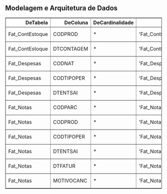 
## Modelagem e Arquitetura de Dados
<div class="table-responsive">
<table border="1" class="dataframe styled-table">
  <thead>
    <tr style="text-align: right;">
      <th>DeTabela</th>
      <th>DeColuna</th>
      <th>DeCardinalidade</th>
      <th>De</th>
      <th>ParaTabela</th>
      <th>ParaColuna</th>
      <th>ParaCardinalidade</th>
      <th>Para</th>
      <th>EstaAtivo</th>
      <th>Sentido</th>
      <th>DePara</th>
    </tr>
  </thead>
  <tbody>
    <tr>
      <td>Fat_ContEstoque</td>
      <td>CODPROD</td>
      <td>*</td>
      <td>'Fat_ContEstoque'[CODPROD]</td>
      <td>Dim_Produto</td>
      <td>CODPROD</td>
      <td>1</td>
      <td>'Dim_Produto'[CODPROD]</td>
      <td>True</td>
      <td>Único</td>
      <td>'Fat_ContEstoque'[CODPROD] * &lt;- 1 'Dim_Produto'[CODPROD]</td>
    </tr>
    <tr>
      <td>Fat_ContEstoque</td>
      <td>DTCONTAGEM</td>
      <td>*</td>
      <td>'Fat_ContEstoque'[DTCONTAGEM]</td>
      <td>Dim_Calendario</td>
      <td>Data</td>
      <td>1</td>
      <td>'Dim_Calendario'[Data]</td>
      <td>True</td>
      <td>Único</td>
      <td>'Fat_ContEstoque'[DTCONTAGEM] * &lt;- 1 'Dim_Calendario'[Data]</td>
    </tr>
    <tr>
      <td>Fat_Despesas</td>
      <td>CODNAT</td>
      <td>*</td>
      <td>'Fat_Despesas'[CODNAT]</td>
      <td>Dim_Natureza</td>
      <td>CODNAT</td>
      <td>1</td>
      <td>'Dim_Natureza'[CODNAT]</td>
      <td>True</td>
      <td>Único</td>
      <td>'Fat_Despesas'[CODNAT] * &lt;- 1 'Dim_Natureza'[CODNAT]</td>
    </tr>
    <tr>
      <td>Fat_Despesas</td>
      <td>CODTIPOPER</td>
      <td>*</td>
      <td>'Fat_Despesas'[CODTIPOPER]</td>
      <td>Dim_Top</td>
      <td>CODTIPOPER</td>
      <td>1</td>
      <td>'Dim_Top'[CODTIPOPER]</td>
      <td>True</td>
      <td>Único</td>
      <td>'Fat_Despesas'[CODTIPOPER] * &lt;- 1 'Dim_Top'[CODTIPOPER]</td>
    </tr>
    <tr>
      <td>Fat_Despesas</td>
      <td>DTENTSAI</td>
      <td>*</td>
      <td>'Fat_Despesas'[DTENTSAI]</td>
      <td>Dim_Calendario</td>
      <td>Data</td>
      <td>1</td>
      <td>'Dim_Calendario'[Data]</td>
      <td>True</td>
      <td>Único</td>
      <td>'Fat_Despesas'[DTENTSAI] * &lt;- 1 'Dim_Calendario'[Data]</td>
    </tr>
    <tr>
      <td>Fat_Notas</td>
      <td>CODPARC</td>
      <td>*</td>
      <td>'Fat_Notas'[CODPARC]</td>
      <td>Dim_Parceiro</td>
      <td>CODPARC</td>
      <td>1</td>
      <td>'Dim_Parceiro'[CODPARC]</td>
      <td>True</td>
      <td>Único</td>
      <td>'Fat_Notas'[CODPARC] * &lt;- 1 'Dim_Parceiro'[CODPARC]</td>
    </tr>
    <tr>
      <td>Fat_Notas</td>
      <td>CODPROD</td>
      <td>*</td>
      <td>'Fat_Notas'[CODPROD]</td>
      <td>Dim_Produto</td>
      <td>CODPROD</td>
      <td>1</td>
      <td>'Dim_Produto'[CODPROD]</td>
      <td>True</td>
      <td>Único</td>
      <td>'Fat_Notas'[CODPROD] * &lt;- 1 'Dim_Produto'[CODPROD]</td>
    </tr>
    <tr>
      <td>Fat_Notas</td>
      <td>CODTIPOPER</td>
      <td>*</td>
      <td>'Fat_Notas'[CODTIPOPER]</td>
      <td>Dim_Top</td>
      <td>CODTIPOPER</td>
      <td>1</td>
      <td>'Dim_Top'[CODTIPOPER]</td>
      <td>True</td>
      <td>Único</td>
      <td>'Fat_Notas'[CODTIPOPER] * &lt;- 1 'Dim_Top'[CODTIPOPER]</td>
    </tr>
    <tr>
      <td>Fat_Notas</td>
      <td>DTENTSAI</td>
      <td>*</td>
      <td>'Fat_Notas'[DTENTSAI]</td>
      <td>Dim_Calendario</td>
      <td>Data</td>
      <td>1</td>
      <td>'Dim_Calendario'[Data]</td>
      <td>True</td>
      <td>Único</td>
      <td>'Fat_Notas'[DTENTSAI] * &lt;- 1 'Dim_Calendario'[Data]</td>
    </tr>
    <tr>
      <td>Fat_Notas</td>
      <td>DTFATUR</td>
      <td>*</td>
      <td>'Fat_Notas'[DTFATUR]</td>
      <td>Dim_Calendario</td>
      <td>Data</td>
      <td>1</td>
      <td>'Dim_Calendario'[Data]</td>
      <td>False</td>
      <td>Único</td>
      <td>'Fat_Notas'[DTFATUR] * &lt;- 1 'Dim_Calendario'[Data]</td>
    </tr>
    <tr>
      <td>Fat_Notas</td>
      <td>MOTIVOCANC</td>
      <td>*</td>
      <td>'Fat_Notas'[MOTIVOCANC]</td>
      <td>Dim_MotivoCanc</td>
      <td>MOTIVOCANC</td>
      <td>1</td>
      <td>'Dim_MotivoCanc'[MOTIVOCANC]</td>
      <td>True</td>
      <td>Único</td>
      <td>'Fat_Notas'[MOTIVOCANC] * &lt;- 1 'Dim_MotivoCanc'[MOTIVOCANC]</td>
    </tr>
  </tbody>
</table>
</div>
        